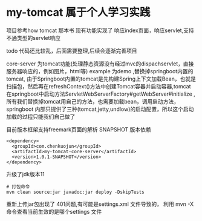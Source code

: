 # my-tomcat  属于个人学习实践
项目参考how tomcat 那本书
现有功能实现了 响应index页面，响应servlet,支持不通类型的servlet响应

todo 代码还比较乱，后面需要整理,后续会逐渐完善项目

core-server 为tomcat功能(处理静态资源没有经过mvc的dispachservlet，直接服务器响应的，例如图片，html等)
example 为demo ,替换掉springboot内置的tomcat,
由于Springboot内置的tomcat是先构建Spring上下文加载Bean，也就是扫描包，然后再在refreshContext()方法中创建Tomcat容器并启动容器,tomcat
在springboot中启动方法ServletWebServerFactory#getWebServer#initialize  ,
所有我们替换掉tomcat用自己的方法，也需要加载bean，调用启动方法，springboot 内部只提供了三种(tomcat,jetty,undlow)的启动配置，所以这个启动加载的过程只能我们自己做了

目前版本框架支持freemark页面的解析
SNAPSHOT 版本依赖
~~~
<dependency>
  <groupId>com.chenkuojun</groupId>
  <artifactId>my-tomcat-core-server</artifactId>
  <version>1.0.1-SNAPSHOT</version>
</dependency>
~~~

升级了jdk版本11
~~~
# 打包命令
mvn clean source:jar javadoc:jar deploy -DskipTests
~~~

重新上传jar包出现了 401问题,有可能是settings.xml 文件导致的，
利用 mvn -X 命令查看当前生效的是哪个settings 文件

